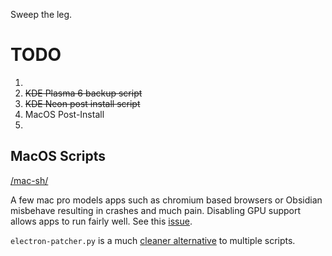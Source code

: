 Sweep the leg. 

# TODO

1.  
2. ~~KDE Plasma 6 backup script~~
3. ~~KDE Neon post install script~~
4. MacOS Post-Install
5. 

## MacOS Scripts
[/mac-sh/](https://github.com/the-polak/kielbasa/tree/main/mac-sh)

A few mac pro models apps such as chromium based browsers or Obsidian misbehave resulting in crashes and much pain. Disabling GPU support allows apps to run fairly well. See this [issue](https://github.com/dortania/OpenCore-Legacy-Patcher/issues/1145). 

`electron-patcher.py` is a much [cleaner alternative](https://github.com/dortania/OpenCore-Legacy-Patcher/issues/1145#issuecomment-2282958031) to multiple scripts. 
